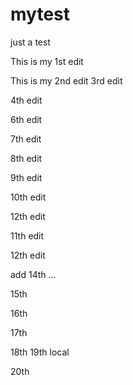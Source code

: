 # mytest
just a test

This is my 1st edit 

This is my 2nd edit
3rd edit

4th edit


6th edit

7th edit

8th edit

9th edit

10th edit

12th edit 

11th edit


12th edit

add 14th ...

15th

16th

17th

18th
19th local

20th